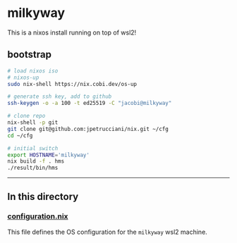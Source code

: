 # milkyway

This is a nixos install running on top of wsl2!

## bootstrap

```bash
# load nixos iso
# nixos-up
sudo nix-shell https://nix.cobi.dev/os-up

# generate ssh key, add to github
ssh-keygen -o -a 100 -t ed25519 -C "jacobi@milkyway"

# clone repo
nix-shell -p git
git clone git@github.com:jpetrucciani/nix.git ~/cfg
cd ~/cfg

# initial switch
export HOSTNAME='milkyway'
nix build -f . hms
./result/bin/hms
```

---

## In this directory

### [configuration.nix](./configuration.nix)

This file defines the OS configuration for the `milkyway` wsl2 machine.
